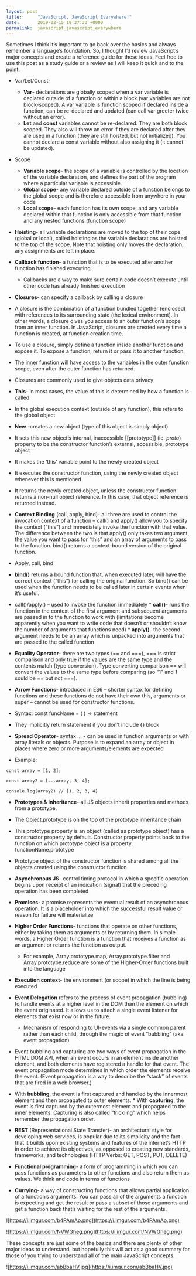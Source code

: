 ```yaml
---
layout: post
title:      "JavaScript, JavaScript Everywhere!"
date:       2019-02-15 19:37:33 +0000
permalink:  javascript_javascript_everywhere
---
```



Sometimes I think it’s important to go back over the basics and always remember a language’s foundation. So, I thought I’d review JavaScript’s major concepts and create a reference guide for these ideas. Feel free to use this post as a study guide or a review as I will keep it quick and to the point. 

* Var/Let/Const- 
   * **Var**- declarations are globally scoped when a var variable is declared outside of a function or within a block (var variables are not block-scoped). A var variable is function scoped if declared inside a function, can be re-declared and updated (can call var greeter twice without an error). 
   * **Let** and **const** variables cannot be re-declared. They are both block scoped. They also will throw an error if they are declared after they are used in a function (they are still hoisted, but not initialized). You cannot declare a const variable without also assigning it (it cannot be updated). 

* Scope 
   * **Variable scope**- the scope of a variable is controlled by the location of the variable declaration, and defines the part of the program where a particular variable is accessible. 
   * **Global scope**- any variable declared outside of a function belongs to the global scope and is therefore accessible from anywhere in your code 
   *	**Local scope**- each function has its own scope, and any variable declared within that function is only accessible from that function and any nested functions (function scope) 
   
*	**Hoisting**- all variable declarations are moved to the top of their cope (global or local), called hoisting as the variable declarations are hoisted to the top of the scope. Note that hoisting only moves the declaration, any assignments are left in place.
* **Callback function**- a function that is to be executed after another function has finished executing 
   * Callbacks are a way to make sure certain code doesn’t execute until other code has already finished execution 
*	**Closures**- can specify a callback by calling a closure 
   *	A closure is the combination of a function bundled together (enclosed) with references to its surrounding state (the lexical environment). In other words, a closure gives you access to an outer function’s scope from an inner function. In JavaScript, closures are created every time a function is created, at function creation time. 
   *	To use a closure, simply define a function inside another function and expose it. To expose a function, return it or pass it to another function. 
   *	The inner function will have access to the variables in the outer function scope, even after the outer function has returned. 
   *	Closures are commonly used to give objects data privacy 
*	**This**- in most cases, the value of this is determined by how a function is called
   *	In the global execution context (outside of any function), this refers to the global object
*	**New** -creates a new object (type of this object is simply object)
   *	It sets this new object’s internal, inaccessible [[prototype]] (ie. _proto_) property to be the constructor function’s external, accessible, prototype object 
   *	It makes the ‘this’ variable point to the newly created object
   *	It executes the constructor function, using the newly created object whenever this is mentioned 
   *	It returns the newly created object, unless the constructor function returns a non-null object reference. In this case, that object reference is returned instead. 
*	**Context Binding** (call, apply, bind)- all three are used to control the invocation context of a function – call() and apply() allow you to specify the context (“this”) and immediately invoke the function with that value. The difference between the two is that apply() only takes two argument, the value you want to pass for “this” and an array of arguments to pass to the function. bind() returns a context-bound version of the original function.
*	Apply, call, bind 
   *	**bind()** returns a bound function that, when executed later, will have the correct context (“this”) for calling the original function. So bind() can be used when the function needs to be called later in certain events when it’s useful. 
   *	call()/apply() – used to invoke the function immediately 
       *	**call()**- runs the function in the context of the first argument and subsequent arguments are passed in to the function to work with (limitations become apparently when you want to write code that doesn’t or shouldn’t know the number of arguments that functions need) 
       *	**apply()**- the second argument needs to be an array which is unpacked into arguments that are passed to the called function 
*	**Equality Operator**- there are two types (== and ===), === is strict comparison and only true if the values are the same type and the contents match (type conversion). Type converting comparison == will convert the values to the same type before comparing (so “1” and 1 sould be == but not ===). 

*	**Arrow Functions**- introduced in ES6 – shorter syntax for defining functions and these functions do not have their own this, arguments or super – cannot be used for constructor functions. 
   *	Syntax: const funcName = ( ) => statement 
   *	They implicitly return statement if you don’t include {} block
   
*	**Spread Operator**- syntax … - can be used in function arguments or with array literals or objects. Purpose is to expand an array or object in places where zero or more arguments/elements are expected 
   *	Example: 
   
   `const array = [1, 2];`
	 
   `const array2 = [...array, 3, 4];`
	 
   `console.log(array2) // [1, 2, 3, 4]`

*	**Prototypes & Inheritance**- all JS objects inherit properties and methods from a prototype. 
   *	The Object.prototype is on the top of the prototype inheritance chain 
   *	This prototype property is an object (called as prototype object) has a constructor property by default. Constructor property points back to the function on which prototype object is a property. functionName.prototype 
   *	Prototype object of the constructor function is shared among all the objects created using the constructor function 
   
*	**Asynchronous JS**- control timing protocol in which a specific operation begins upon receipt of an indication (signal) that the preceding operation has been completed
   *	**Promises**- a promise represents the eventual result of an asynchronous operation. It is a placeholder into which the successful result value or reason for failure will materialize 
* **Higher Order Functions**- functions that operate on other functions, either by taking them as arguments or by returning them. In simple words, a Higher Order function is a function that receives a function as an argument or returns the function as output. 
   *	For example, Array.prototype.map, Array.prototype.filter and Array.prototype.reduce are some of the Higher-Order functions built into the language 
   
*	**Execution context**- the environment (or scope) in which the line is being executed 

*	**Event Delegation** refers to the process of event propagation (bubbling) to handle events at a higher level in the DOM than the element on which the event originated. It allows us to attach a single event listener for elements that exist now or in the future. 
    *	Mechanism of responding to UI-events via a single common parent rather than each child, through the magic of event “bubbling” (aka event propagation) 
*	Event bubbling and capturing are two ways of event propagation in the HTML DOM API, when an event occurs in an element inside another element, and both elements have registered a handle for that event. The event propagation mode determines in which order the elements receive the event. (Event propagation is a way to describe the “stack” of events that are fired in a web browser.) 
   *	With **bubbling**, the event is first captured and handled by the innermost element and then propagated to outer elements. 
    *	With **capturing**, the event is first captured by the outermost element and propagated to the inner elements. Capturing is also called “trickling” which helps remember the propagation order. 
*	**REST** (Representational State Transfer)- an architectural style for developing web services, is popular due to its simplicity and the fact that it builds upon existing systems and features of the internet’s HTTP in order to achieve its objectives, as opposed to creating new standards, frameworks, and technologies (HTTP Verbs: GET, POST, PUT, DELETE)
 
*	**Functional programming**- a form of programming in which you can pass functions as parameters to other functions and also return them as values. We think and code in terms of functions 

*	**Currying**- a way of constructing functions that allows partial application of a function’s arguments. You can pass all of the arguments a function is expecting and get the result or pass a subset of those arguments and get a function back that’s waiting for the rest of the arguments. 

 ![https://i.imgur.com/b4PAmAp.png](https://i.imgur.com/b4PAmAp.png)
 
 ![https://i.imgur.com/NVWGheg.png](https://i.imgur.com/NVWGheg.png)
 

These concepts are just some of the basics and there are plenty of other major ideas to understand, but hopefully this will act as a good summary for those of you trying to understand all of the main JavaScript concepts. 

![https://i.imgur.com/abBbaHV.jpg](https://i.imgur.com/abBbaHV.jpg)
 

